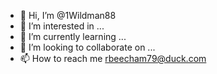 - 👋 Hi, I’m @1Wildman88
- 👀 I’m interested in ...
- 🌱 I’m currently learning ...
- 💞️ I’m looking to collaborate on ...
- 📫 How to reach me rbeecham79@duck.com

<!---
1Wildman88/1Wildman88 is a ✨ special ✨ repository because its `README.md` (this file) appears on your GitHub profile.
You can click the Preview link to take a look at your changes.
--->
